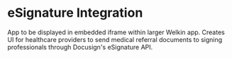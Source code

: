 # eSignature Integration
App to be displayed in embedded iframe within larger Welkin app. Creates UI for healthcare providers to send medical referral documents to signing professionals through Docusign's eSignature API.